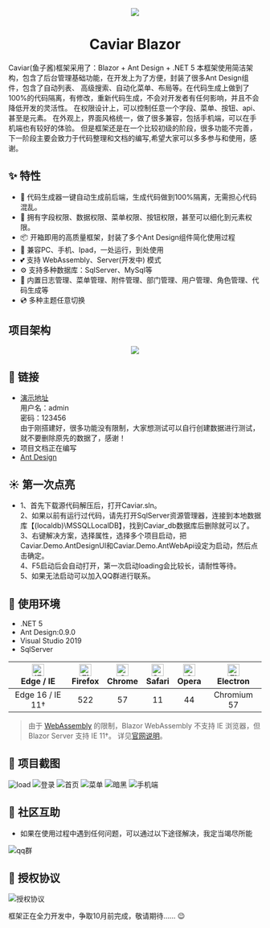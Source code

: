 <p align="center">
  <a href="#">
    <img src="https://images.gitee.com/uploads/images/2021/0722/235619_37006555_1456276.png">
  </a>
</p>
<h1 align="center">Caviar Blazor</h1>
Caviar(鱼子酱)框架采用了：Blazor + Ant Design + .NET 5 本框架使用简洁架构，包含了后台管理基础功能，在开发上为了方便，封装了很多Ant Design组件，包含了自动列表、 高级搜索、自动化菜单、布局等。在代码生成上做到了100%的代码隔离，有修改，重新代码生成，不会对开发者有任何影响，并且不会降低开发的灵活性。 在权限设计上，可以控制任意一个字段、菜单、按钮、api、甚至是元素。 在外观上，界面风格统一，做了很多兼容，包括手机端，可以在手机端也有较好的体验。 但是框架还是在一个比较初级的阶段，很多功能不完善，下一阶段主要会致力于代码整理和文档的编写,希望大家可以多多参与和使用，感谢。

## ✨ 特性  

- 🌈 代码生成器一键自动生成前后端，生成代码做到100%隔离，无需担心代码混乱。  
- 🏁 拥有字段权限、数据权限、菜单权限、按钮权限，甚至可以细化到元素权限。  
- 📦 开箱即用的高质量框架，封装了多个Ant Design组件简化使用过程
- 📱 兼容PC、手机、Ipad，一处运行，到处使用
- 💕 支持 WebAssembly、Server(开发中) 模式
- ⚙️ 支持多种数据库：SqlServer、MySql等
- 🎁 内置日志管理、菜单管理、附件管理、部门管理、用户管理、角色管理、代码生成等
- 💿 多种主题任意切换

## 项目架构

<p align="center">
    <img src="https://images.gitee.com/uploads/images/2021/0723/154334_7f00d449_1456276.png">
</p>



## 🔗 链接

- <a target='_blank' href='http://121.40.180.228/'>演示地址</a>  
  用户名：admin  
  密码：123456  
  由于刚搭建好，很多功能没有限制，大家想测试可以自行创建数据进行测试，就不要删除原先的数据了，感谢！  
- 项目文档正在编写
- [Ant Design](https://ant-design-blazor.gitee.io/zh-CN/)

## ☀️ 第一次点亮
- 1、首先下载源代码解压后，打开Caviar.sln。  
  2、如果以前有运行过代码，请先打开SqlServer资源管理器，连接到本地数据库【(localdb)\MSSQLLocalDB】，找到Caviar_db数据库后删除就可以了。  
  3、右键解决方案，选择属性，选择多个项目启动，把Caviar.Demo.AntDesignUI和Caviar.Demo.AntWebApi设定为启动，然后点击确定。  
  4、F5启动后会自动打开，第一次启动loading会比较长，请耐性等待。  
  5、如果无法启动可以加入QQ群进行联系。  

## 🍡 使用环境

- .NET 5
- Ant Design:0.9.0
- Visual Studio 2019
- SqlServer

| [<img src="https://cdn.jsdelivr.net/gh/alrra/browser-logos/src/edge/edge_48x48.png" alt="IE / Edge" width="24px" height="24px" />](http://godban.github.io/browsers-support-badges/)</br> Edge / IE | [<img src="https://cdn.jsdelivr.net/gh/alrra/browser-logos/src/firefox/firefox_48x48.png" alt="Firefox" width="24px" height="24px" />](http://godban.github.io/browsers-support-badges/)</br>Firefox | [<img src="https://cdn.jsdelivr.net/gh/alrra/browser-logos/src/chrome/chrome_48x48.png" alt="Chrome" width="24px" height="24px" />](http://godban.github.io/browsers-support-badges/)</br>Chrome | [<img src="https://cdn.jsdelivr.net/gh/alrra/browser-logos/src/safari/safari_48x48.png" alt="Safari" width="24px" height="24px" />](http://godban.github.io/browsers-support-badges/)</br>Safari | [<img src="https://cdn.jsdelivr.net/gh/alrra/browser-logos/src/opera/opera_48x48.png" alt="Opera" width="24px" height="24px" />](http://godban.github.io/browsers-support-badges/)</br>Opera | [<img src="https://cdn.jsdelivr.net/gh/alrra/browser-logos/src/electron/electron_48x48.png" alt="Electron" width="24px" height="24px" />](http://godban.github.io/browsers-support-badges/)</br>Electron |
| :-------------------------------------------------------------------------------------------------------------------------------------------------------------------------------------------------: | :--------------------------------------------------------------------------------------------------------------------------------------------------------------------------------------------------: | :----------------------------------------------------------------------------------------------------------------------------------------------------------------------------------------------: | :----------------------------------------------------------------------------------------------------------------------------------------------------------------------------------------------: | :------------------------------------------------------------------------------------------------------------------------------------------------------------------------------------------: | :------------------------------------------------------------------------------------------------------------------------------------------------------------------------------------------------------: |
|                                                                                          Edge 16 / IE 11†                                                                                           |                                                                                                 522                                                                                                  |                                                                                                57                                                                                                |                                                                                                11                                                                                                |                                                                                              44                                                                                              |                                                                                               Chromium 57                                                                                                |

> 由于 [WebAssembly](https://webassembly.org) 的限制，Blazor WebAssembly 不支持 IE 浏览器，但 Blazor Server 支持 IE 11†。 详见[官网说明](https://docs.microsoft.com/en-us/aspnet/core/blazor/supported-platforms?view=aspnetcore-3.1&WT.mc_id=DT-MVP-5003987)。

## 🏁 项目截图

![load](https://images.gitee.com/uploads/images/2021/0723/112613_679d6eb8_1456276.png "屏幕截图.png")
![登录](https://images.gitee.com/uploads/images/2021/0723/112634_5f188e73_1456276.png "屏幕截图.png")
![首页](https://images.gitee.com/uploads/images/2021/0723/112647_21601c71_1456276.png "屏幕截图.png")
![菜单](https://images.gitee.com/uploads/images/2021/0723/112716_2a38aec6_1456276.png "屏幕截图.png")
![暗黑](https://images.gitee.com/uploads/images/2021/0723/112733_aac71b79_1456276.png "屏幕截图.png")
![手机端](https://images.gitee.com/uploads/images/2021/0723/140728_26e85f8c_1456276.png "屏幕截图.png")

## 🍻 社区互助

- 如果在使用过程中遇到任何问题，可以通过以下途径解决，我定当竭尽所能

![qq群](https://images.gitee.com/uploads/images/2021/0723/143814_11a0a270_1456276.png "屏幕截图.png")

## 🌠 授权协议

![授权协议](https://images.gitee.com/uploads/images/2021/0723/144214_9f81ab38_1456276.png "屏幕截图.png")

框架正在全力开发中，争取10月前完成，敬请期待…… :wink: 
